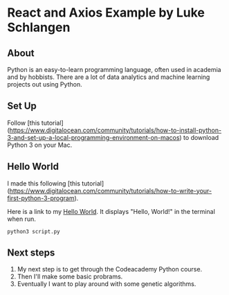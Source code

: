 # React and Axios Example by Luke Schlangen

## About
Python is an easy-to-learn programming language, often used in academia and by hobbists. There are a lot of data analytics and machine learning projects out using Python.

## Set Up
Follow [this tutorial] (https://www.digitalocean.com/community/tutorials/how-to-install-python-3-and-set-up-a-local-programming-environment-on-macos) to download Python 3 on your Mac.

## Hello World
I made this following [this tutorial] (https://www.digitalocean.com/community/tutorials/how-to-write-your-first-python-3-program).

Here is a link to my [Hello World](https://github.com/abgeiger/python-hello-world). It displays "Hello, World!" in the terminal when run.

`python3 script.py`

## Next steps

1. My next step is to get through the Codeacademy Python course.
2. Then I'll make some basic probrams.
3. Eventually I want to play around with some genetic algorithms.